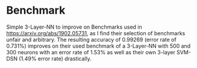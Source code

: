 # Benchmark
Simple 3-Layer-NN to improve on Benchmarks used in https://arxiv.org/abs/1902.05731, as I find their selection of benchmarks unfair and arbitrary. 
The resulting accuracy of 0.99269 (error rate of 0.731%) improves on their used benchmark of a 3-Layer-NN with 500 and 300 neurons with an error rate of 1.53% as well as their own 3-layer SVM-DSN (1.49% error rate) drastically.
